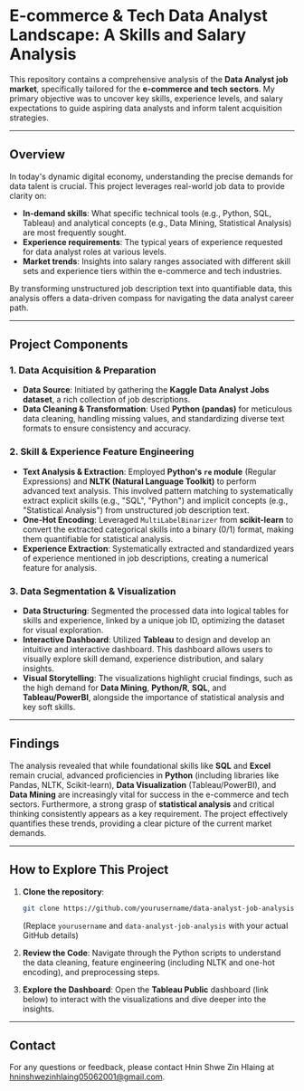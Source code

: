 # E-commerce & Tech Data Analyst Landscape: A Skills and Salary Analysis

This repository contains a comprehensive analysis of the **Data Analyst job market**, specifically tailored for the **e-commerce and tech sectors**. My primary objective was to uncover key skills, experience levels, and salary expectations to guide aspiring data analysts and inform talent acquisition strategies.

-----

## Overview

In today's dynamic digital economy, understanding the precise demands for data talent is crucial. This project leverages real-world job data to provide clarity on:

  * **In-demand skills**: What specific technical tools (e.g., Python, SQL, Tableau) and analytical concepts (e.g., Data Mining, Statistical Analysis) are most frequently sought.
  * **Experience requirements**: The typical years of experience requested for data analyst roles at various levels.
  * **Market trends**: Insights into salary ranges associated with different skill sets and experience tiers within the e-commerce and tech industries.

By transforming unstructured job description text into quantifiable data, this analysis offers a data-driven compass for navigating the data analyst career path.

-----

## Project Components

### 1\. **Data Acquisition & Preparation**

  * **Data Source**: Initiated by gathering the **Kaggle Data Analyst Jobs dataset**, a rich collection of job descriptions.
  * **Data Cleaning & Transformation**: Used **Python (pandas)** for meticulous data cleaning, handling missing values, and standardizing diverse text formats to ensure consistency and accuracy.

### 2\. **Skill & Experience Feature Engineering**

  * **Text Analysis & Extraction**: Employed **Python's `re` module** (Regular Expressions) and **NLTK (Natural Language Toolkit)** to perform advanced text analysis. This involved pattern matching to systematically extract explicit skills (e.g., "SQL", "Python") and implicit concepts (e.g., "Statistical Analysis") from unstructured job description text.
  * **One-Hot Encoding**: Leveraged `MultiLabelBinarizer` from **scikit-learn** to convert the extracted categorical skills into a binary (0/1) format, making them quantifiable for statistical analysis.
  * **Experience Extraction**: Systematically extracted and standardized years of experience mentioned in job descriptions, creating a numerical feature for analysis.

### 3\. **Data Segmentation & Visualization**

  * **Data Structuring**: Segmented the processed data into logical tables for skills and experience, linked by a unique job ID, optimizing the dataset for visual exploration.
  * **Interactive Dashboard**: Utilized **Tableau** to design and develop an intuitive and interactive dashboard. This dashboard allows users to visually explore skill demand, experience distribution, and salary insights.
  * **Visual Storytelling**: The visualizations highlight crucial findings, such as the high demand for **Data Mining**, **Python/R**, **SQL**, and **Tableau/PowerBI**, alongside the importance of statistical analysis and key soft skills.

-----

## Findings

The analysis revealed that while foundational skills like **SQL** and **Excel** remain crucial, advanced proficiencies in **Python** (including libraries like Pandas, NLTK, Scikit-learn), **Data Visualization** (Tableau/PowerBI), and **Data Mining** are increasingly vital for success in the e-commerce and tech sectors. Furthermore, a strong grasp of **statistical analysis** and critical thinking consistently appears as a key requirement. The project effectively quantifies these trends, providing a clear picture of the current market demands.

-----

## How to Explore This Project

1.  **Clone the repository**:

    ```bash
    git clone https://github.com/yourusername/data-analyst-job-analysis.git
    ```

    (Replace `yourusername` and `data-analyst-job-analysis` with your actual GitHub details)

2.  **Review the Code**: Navigate through the Python scripts to understand the data cleaning, feature engineering (including NLTK and one-hot encoding), and preprocessing steps.

3.  **Explore the Dashboard**: Open the **Tableau Public** dashboard (link below) to interact with the visualizations and dive deeper into the insights.

-----


## Contact

For any questions or feedback, please contact Hnin Shwe Zin Hlaing at hninshwezinhlaing05062001@gmail.com.
